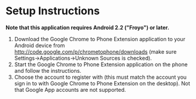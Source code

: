 # Setup Instructions #

**Note that this application requires Android 2.2 ("Froyo") or later.**

  1. Download the Google Chrome to Phone Extension application to your Android device from http://code.google.com/p/chrometophone/downloads (make sure Settings->Applications->Unknown Sources is checked).
  1. Start the Google Chrome to Phone Extension application on the phone and follow the instructions.
  1. Choose the account to register with (this must match the account you sign in to with Google Chrome to Phone Extension on the desktop). Not that Google App accounts are not supported.